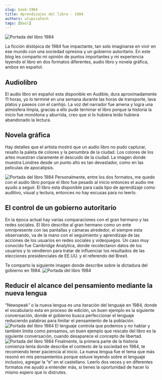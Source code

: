 ```yaml
---
slug: book-1984
title: Aprendizajes del libro - 1984
authors: ulupicatech
tags: [Baúl]
---
```

![Portada del libro 1984](https://storageapi.fleek.co/7cf39578-2509-4a94-8a0d-7be6272757ab-bucket/myweb/2022-04-01-1984v1.png)

La ficción distópica de 1984 fue impactante, tan solo imaginarse en vivir en ese mundo con una sociedad opresiva y un gobierno autoritario. En este blog les comparto mi opinión de puntos importantes y mi experiencia leyendo el libro en dos formatos diferentes, audio libro y novela gráfica, ambos en español.

## Audiolibro
El audio libro en español esta disponible en Audible, dura aproximadamente 11 horas, yo lo terminé en una semana durante las horas de transporte, lava platos y paseos con el canhijo. La voz del narrador fue amena y logra una atmósfera limpia, gracias a ello pude terminar el libro porque la historia la inicio fue monótona y aburrida, creo que si lo hubiera leído hubiera abandonado la lectura.

## Novela gráfica
Hay detalles que el artista mostró que un audio libro no pudo capturar, resalto la paleta de colores y la penumbra de la ciudad. Los colores de los artes muestran claramente el descuido de la ciudad. La imagen donde muestra Londres desde un punto alto es tan devastador, como en las películas de apocalipsis.

![Portada del libro 1984](https://storageapi.fleek.co/7cf39578-2509-4a94-8a0d-7be6272757ab-bucket/myweb/2022-04-01-1984v2.jpeg)
Personalmente, entre los dos formatos, me quedo con el audio libro porque el libro fue pesado al inicio entonces el audio me ayudo a seguir. El libro esta disponible para cada tipo de aprendizaje como auditivo, visual y lectura, entonces no hay excusas para no leerlo.

## El control de un gobierno autoritario
En la época actual hay varias comparaciones con el gran hermano y las redes sociales. El libro describe al gran hermano como un ente omnipresente con las pantallas y cámaras alrededor, el siempre esta observando, va de la mano con el seguimiento y aprendizaje de las acciones de los usuarios en redes sociales y videojuegos. Un caso muy conocido fue Cambridge Analytica, donde recolectaron datos de los usuarios y lo vendieron para tratar de influenciar los resultados de las elecciones presidenciales de EE.UU. y el referendo del Brexit.

Te comparto la siguiente imagen donde describe sobre la dictadura del gobierno en 1984.
![Portada del libro 1984](https://storageapi.fleek.co/7cf39578-2509-4a94-8a0d-7be6272757ab-bucket/myweb/2022-04-01-1984v3.jpeg)
## Reducir el alcance del pensamiento mediante la nueva lengua
“Newspeak” o la nueva lengua es una iteración del lenguaje en 1984, donde el vocabulario esta en proceso de edición, un buen ejemplo es la siguiente conversación, donde el gobierno busca perfeccionar el lenguaje reduciendo palabras para limitar el pensamiento de la población.
![Portada del libro 1984](https://storageapi.fleek.co/7cf39578-2509-4a94-8a0d-7be6272757ab-bucket/myweb/2022-04-01-1984v4.jpeg)
El lenguaje controla que podemos y no hablar y también limita como pensamos, un buen ejemplo que rescato del libro es la siguiente conversación, cuando desaparece el concepto de libertad.
![Portada del libro 1984](https://storageapi.fleek.co/7cf39578-2509-4a94-8a0d-7be6272757ab-bucket/myweb/2022-04-01-1984v5.jpeg)
Finalmente, la primera parte de la historia comienza lenta donde describe el contexto de la sociedad en 1984, te recomiendo tener paciencia al inicio. La nueva lengua fue el tema que más resonó en mis pensamientos porque estuve leyendo sobre el lenguaje inclusivo, agregar la “e” en el castellano. Leerlo dos veces y en diferentes formatos me ayudó a entender más, si tienes la oportunidad de hacer lo mismo espero que lo distrutes.